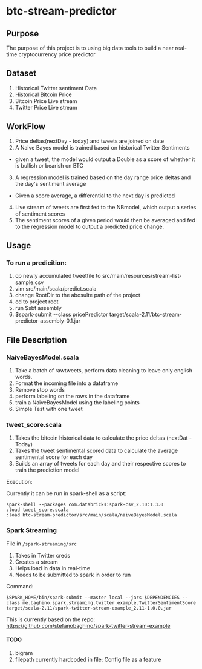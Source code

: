 # btc-stream-predictor

## Purpose
The purpose of this project is to using big data tools to build a near real-time cryptocurrency price predictor

## Dataset
1. Historical Twitter sentiment Data
2. Historical Bitcoin Price
3. Bitcoin Price Live stream
4. Twitter Price Live stream

## WorkFlow
1. Price deltas(nextDay - today) and tweets are joined on date
2. A Naive Bayes model is trained based on historical Twitter Sentiments 

  * given a tweet, the model would output a Double as a score of whether it is bullish or bearish on BTC
3. A regression model is trained based on the day range price deltas and the day's sentiment average 

  * Given a score average, a differential to the next day is predicted
4. Live stream of tweets are first fed to the NBmodel, which output a series of sentiment scores
5. The sentiment scores of a given period would then be averaged and fed to the regression model to output a predicted price change.

## Usage

### To run a predicition:

1. cp newly accumulated tweetfile to src/main/resources/stream-list-sample.csv
2. vim src/main/scala/predict.scala
3. change RootDir to the abosulte path of the project
4. cd to project root
5. run $sbt assembly
6. $spark-submit --class pricePredictor target/scala-2.11/btc-stream-predictor-assembly-0.1.jar

## File Description

### NaiveBayesModel.scala
  1. Take a batch of rawtweets, perform data cleaning to leave only english words.
  2. Format the incoming file into a dataframe
  3. Remove stop words
  4. perform labeling on the rows in the dataframe
  5. train a NaiveBayesModel using the labeling points
  6. Simple Test with one tweet
  
### tweet_score.scala
1. Takes the bitcoin historical data to calculate the price deltas (nextDat -Today)
2. Takes the tweet sentimental scored data to calculate the average sentimental score for each day
3. Builds an array of tweets for each day and their respective scores to train the prediction model

Execution:

Currently it can be run in spark-shell as a script:

```
spark-shell --packages com.databricks:spark-csv_2.10:1.3.0
:load tweet_score.scala
:load btc-stream-predictor/src/main/scala/naiveBayesModel.scala
```

### Spark Streaming

File in `/spark-streaming/src`

1. Takes in Twitter creds
2. Creates a stream
3. Helps load in data in real-time
4. Needs to be submitted to spark in order to run

Command:

```
$SPARK_HOME/bin/spark-submit --master local --jars $DEPENDENCIES --class me.baghino.spark.streaming.twitter.example.TwitterSentimentScore target/scala-2.11/spark-twitter-stream-example_2.11-1.0.0.jar
```

This is currently based on the repo: https://github.com/stefanobaghino/spark-twitter-stream-example

#### TODO
  1. bigram
  2. filepath currently hardcoded in file: Config file as a feature

